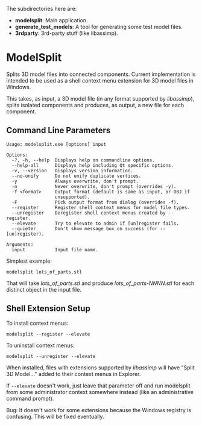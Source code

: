 The subdirectories here are:

- **modelsplit**: Main application.
- **generate_test_models**: A tool for generating some test model files.
- **3rdparty**: 3rd-party stuff (like libassimp).

# ModelSplit

Splits 3D model files into connected components. Current implementation is intended to be used as a shell context menu extension for 3D model files in Windows.

This takes, as input, a 3D model file (in any format supported by *libassimp*), splits isolated components and produces, as output, a new file for each component. 

## Command Line Parameters

```
Usage: modelsplit.exe [options] input

Options:
  -?, -h, --help  Displays help on commandline options.
  --help-all      Displays help including Qt specific options.
  -v, --version   Displays version information.
  --no-unify      Do not unify duplicate vertices.
  -y              Always overwrite, don't prompt.
  -n              Never overwrite, don't prompt (overrides -y).
  -f <format>     Output format (default is same as input, or OBJ if
                  unsupported).
  -F              Pick output format from dialog (overrides -f).
  --register      Register shell context menus for model file types.
  --unregister    Deregister shell context menus created by --register.
  --elevate       Try to elevate to admin if [un]register fails.
  --quieter       Don't show message box on success (for --[un]register).

Arguments:
  input           Input file name.
```

Simplest example:

    modelsplit lots_of_parts.stl
    
That will take *lots_of_parts.stl* and produce *lots_of_parts-NNNN.stl* for each distinct object in the input file.

## Shell Extension Setup

To install context menus:

    modelsplit --register --elevate
    
To uninstall context menus:

    modelsplit --unregister --elevate
    
When installed, files with extensions supported by *libassimp* will have "Split 3D Model..." added to their context menus in Explorer.

If `--elevate` doesn't work, just leave that parameter off and run modelsplit from some administrator context somewhere instead (like an administrative command prompt).

Bug: It doesn't work for some extensions because the Windows registry is confusing. This will be fixed eventually.
